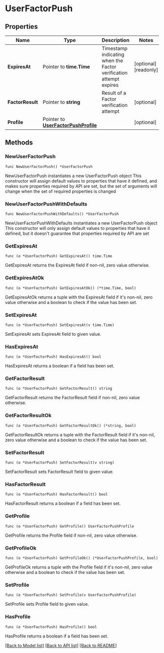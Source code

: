 # UserFactorPush

## Properties

Name | Type | Description | Notes
------------ | ------------- | ------------- | -------------
**ExpiresAt** | Pointer to **time.Time** | Timestamp indicating when the Factor verification attempt expires | [optional] [readonly] 
**FactorResult** | Pointer to **string** | Result of a Factor verification attempt | [optional] 
**Profile** | Pointer to [**UserFactorPushProfile**](UserFactorPushProfile.md) |  | [optional] 

## Methods

### NewUserFactorPush

`func NewUserFactorPush() *UserFactorPush`

NewUserFactorPush instantiates a new UserFactorPush object
This constructor will assign default values to properties that have it defined,
and makes sure properties required by API are set, but the set of arguments
will change when the set of required properties is changed

### NewUserFactorPushWithDefaults

`func NewUserFactorPushWithDefaults() *UserFactorPush`

NewUserFactorPushWithDefaults instantiates a new UserFactorPush object
This constructor will only assign default values to properties that have it defined,
but it doesn't guarantee that properties required by API are set

### GetExpiresAt

`func (o *UserFactorPush) GetExpiresAt() time.Time`

GetExpiresAt returns the ExpiresAt field if non-nil, zero value otherwise.

### GetExpiresAtOk

`func (o *UserFactorPush) GetExpiresAtOk() (*time.Time, bool)`

GetExpiresAtOk returns a tuple with the ExpiresAt field if it's non-nil, zero value otherwise
and a boolean to check if the value has been set.

### SetExpiresAt

`func (o *UserFactorPush) SetExpiresAt(v time.Time)`

SetExpiresAt sets ExpiresAt field to given value.

### HasExpiresAt

`func (o *UserFactorPush) HasExpiresAt() bool`

HasExpiresAt returns a boolean if a field has been set.

### GetFactorResult

`func (o *UserFactorPush) GetFactorResult() string`

GetFactorResult returns the FactorResult field if non-nil, zero value otherwise.

### GetFactorResultOk

`func (o *UserFactorPush) GetFactorResultOk() (*string, bool)`

GetFactorResultOk returns a tuple with the FactorResult field if it's non-nil, zero value otherwise
and a boolean to check if the value has been set.

### SetFactorResult

`func (o *UserFactorPush) SetFactorResult(v string)`

SetFactorResult sets FactorResult field to given value.

### HasFactorResult

`func (o *UserFactorPush) HasFactorResult() bool`

HasFactorResult returns a boolean if a field has been set.

### GetProfile

`func (o *UserFactorPush) GetProfile() UserFactorPushProfile`

GetProfile returns the Profile field if non-nil, zero value otherwise.

### GetProfileOk

`func (o *UserFactorPush) GetProfileOk() (*UserFactorPushProfile, bool)`

GetProfileOk returns a tuple with the Profile field if it's non-nil, zero value otherwise
and a boolean to check if the value has been set.

### SetProfile

`func (o *UserFactorPush) SetProfile(v UserFactorPushProfile)`

SetProfile sets Profile field to given value.

### HasProfile

`func (o *UserFactorPush) HasProfile() bool`

HasProfile returns a boolean if a field has been set.


[[Back to Model list]](../README.md#documentation-for-models) [[Back to API list]](../README.md#documentation-for-api-endpoints) [[Back to README]](../README.md)


